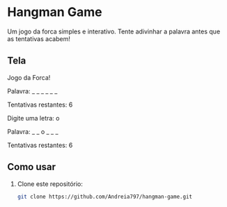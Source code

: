 # Hangman Game

Um jogo da forca simples e interativo. Tente adivinhar a palavra antes que as tentativas acabem!


## Tela

Jogo da Forca!

Palavra: _ _ _ _ _ _

Tentativas restantes: 6

Digite uma letra: o

Palavra: _ _ o _ _ _

Tentativas restantes: 6





## Como usar

1. Clone este repositório:
   ```bash
   git clone https://github.com/Andreia797/hangman-game.git
